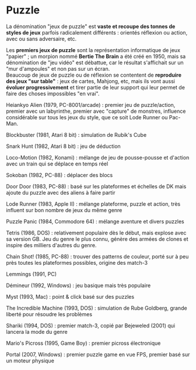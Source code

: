 # Puzzle

La dénomination "jeux de puzzle" est **vaste et recoupe des tonnes de styles de jeux** parfois radicalement différents : orientés réflexion ou action, avec ou sans adversaire, etc.

Les **premiers jeux de puzzle** sont la représentation informatique de jeux "papier" ; un morpion nommé **Bertie The Brain** a été créé en 1950, mais sa dénomination de "jeu vidéo" est débattue, car le résultat s'affichait sur un "mur d'ampoules" et non pas sur un écran.  
Beaucoup de jeux de puzzle ou de réflexion se contentent de **reproduire des jeux "sur table"** : jeux de cartes, Mahjong, etc, mais ils vont aussi **évoluer progressivement** et tirer partie de leur support qui leur permet de faire des choses impossibles "en vrai".

Heiankyo Alien (1979, PC-8001/arcade) : premier jeu de puzzle/action, premier avec un labyrinthe, premier avec "capture" de monstres, influence considérable sur tous les jeux du style, que ce soit Lode Runner ou Pac-Man.

Blockbuster (1981, Atari 8 bit) : simulation de Rubik's Cube

Snark Hunt (1982, Atari 8 bit) : jeu de déduction

Loco-Motion (1982, Konami) : mélange de jeu de pousse-pousse et d'action avec un train qui se déplace en temps réel

Sokoban (1982, PC-88) : déplacer des blocs

Door Door (1983, PC-88) : basé sur les plateformes et échelles de DK mais ajoute du puzzle avec des aliens à faire partir

Lode Runner (1983, Apple II) : mélange plateforme, puzzle et action, très influent sur bon nombre de jeux du même genre

Puzzle Panic (1984, Commodore 64) : mélange aventure et divers puzzles

Tetris (1986, DOS) : relativement populaire dès le début, mais explose avec sa version GB. Jeu du genre le plus connu, génère des armées de clones et inspire des milliers d'autres du genre.

Chain Shot! (1985, PC-88) : trouver des patterns de couleur, porté sur à peu près toutes les plateformes possibles, origine des match-3

Lemmings (1991, PC)

Démineur (1992, Windows) : jeu basique mais très populaire

Myst (1993, Mac) : point & click basé sur des puzzles

The Incredible Machine (1993, DOS) : simulation de Rube Goldberg, grande liberté pour résoudre les problèmes

Shariki (1994, DOS) : premier match-3, copié par Bejeweled (2001) qui lancera la mode du genre

Mario's Picross (1995, Game Boy) : premier picross électronique

Portal (2007, Windows) : premier puzzle game en vue FPS, premier basé sur un moteur physique
